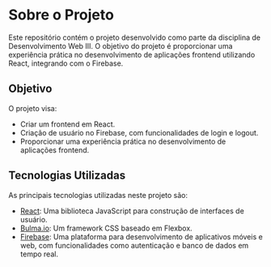 # Sobre o Projeto

Este repositório contém o projeto desenvolvido como parte da disciplina de Desenvolvimento Web III. O objetivo do projeto é proporcionar uma experiência prática no desenvolvimento de aplicações frontend utilizando React, integrando com o Firebase.

## Objetivo

O projeto visa:
- Criar um frontend em React.
- Criação de usuário no Firebase, com funcionalidades de login e logout.
- Proporcionar uma experiência prática no desenvolvimento de aplicações frontend.

## Tecnologias Utilizadas

As principais tecnologias utilizadas neste projeto são:

- [React](https://react.dev/): Uma biblioteca JavaScript para construção de interfaces de usuário.
- [Bulma.io](https://bulma.io/): Um framework CSS baseado em Flexbox.
- [Firebase](https://firebase.google.com/docs/auth/web/password-auth?hl=pt-br): Uma plataforma para desenvolvimento de aplicativos móveis e web, com funcionalidades como autenticação e banco de dados em tempo real.